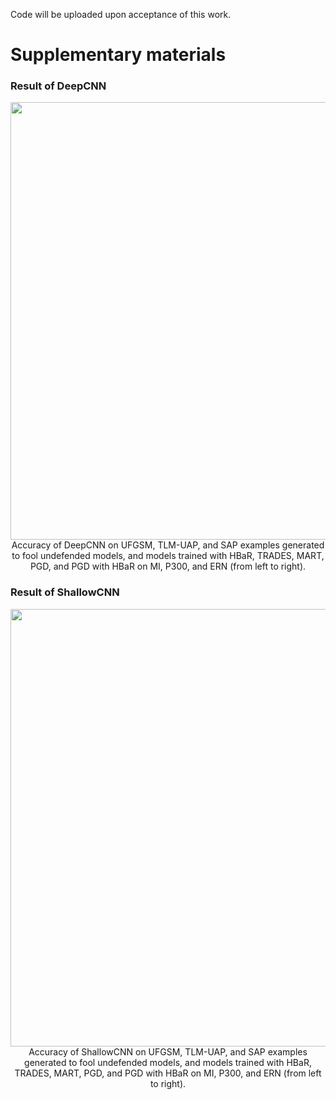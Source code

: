 Code will be uploaded upon acceptance of this work.

# Supplementary materials

### Result of DeepCNN

<div align=center><img src="https://user-images.githubusercontent.com/26007016/162660100-0d500ba5-0045-4cac-a84e-0bfe0338644d.png" width="700px" /></div>

<center>Accuracy of DeepCNN on UFGSM, TLM-UAP, and SAP examples generated to fool undefended models, and models trained with HBaR, TRADES, MART, PGD, and PGD with HBaR on MI, P300, and ERN (from left to right).</center>



### Result of ShallowCNN



<div align=center><img src="https://user-images.githubusercontent.com/26007016/162660116-86414d52-097a-4f85-bb32-1548193f7140.png" width="700px" /></div>

<center>Accuracy of ShallowCNN on UFGSM, TLM-UAP, and SAP examples generated to fool undefended models, and models trained with HBaR, TRADES, MART, PGD, and PGD with HBaR on MI, P300, and ERN (from left to right).</center>

